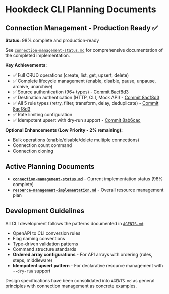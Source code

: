 # Hookdeck CLI Planning Documents

## Connection Management - Production Ready ✅

**Status:** 98% complete and production-ready

See [`connection-management-status.md`](./connection-management/connection-management-status.md) for comprehensive documentation of the completed implementation.

**Key Achievements:**
- ✅ Full CRUD operations (create, list, get, upsert, delete)
- ✅ Complete lifecycle management (enable, disable, pause, unpause, archive, unarchive)
- ✅ Source authentication (96+ types) - [Commit 8acf8d3](https://github.com/hookdeck/hookdeck-cli/commit/8acf8d3)
- ✅ Destination authentication (HTTP, CLI, Mock API) - [Commit 8acf8d3](https://github.com/hookdeck/hookdeck-cli/commit/8acf8d3)
- ✅ All 5 rule types (retry, filter, transform, delay, deduplicate) - [Commit 8acf8d3](https://github.com/hookdeck/hookdeck-cli/commit/8acf8d3)
- ✅ Rate limiting configuration
- ✅ Idempotent upsert with dry-run support - [Commit 8ab6cac](https://github.com/hookdeck/hookdeck-cli/commit/8ab6cac)

**Optional Enhancements (Low Priority - 2% remaining):**
- Bulk operations (enable/disable/delete multiple connections)
- Connection count command
- Connection cloning

## Active Planning Documents

- **[`connection-management-status.md`](./connection-management/connection-management-status.md)** - Current implementation status (98% complete)
- **[`resource-management-implementation.md`](./resource-management-implementation.md)** - Overall resource management plan

## Development Guidelines

All CLI development follows the patterns documented in [`AGENTS.md`](../AGENTS.md):
- OpenAPI to CLI conversion rules
- Flag naming conventions
- Type-driven validation patterns
- Command structure standards
- **Ordered array configurations** - For API arrays with ordering (rules, steps, middleware)
- **Idempotent upsert pattern** - For declarative resource management with `--dry-run` support

Design specifications have been consolidated into `AGENTS.md` as general principles with connection management as concrete examples.